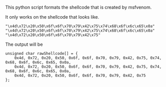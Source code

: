 This python script formats the shellcode that is created by msfvenom.

It only works on the shellcode that looks like.

```
"\x4d\x72\x20\x50\x6f\x6f\x70\x79\x42\x75\x74\x68\x6f\x6c\x65\x0a"
"\x4d\x72\x20\x50\x6f\x6f\x70\x79\x42\x75\x74\x68\x6f\x6c\x65\x0a"
"\x4d\x72\x20\x50\x6f\x6f\x70\x79\x42\x75"
```

The output will be
```
unsigned char rawShellcode[] = {
	0x4d, 0x72, 0x20, 0x50, 0x6f, 0x6f, 0x70, 0x79, 0x42, 0x75, 0x74, 0x68, 0x6f, 0x6c, 0x65, 0x0a,
	0x4d, 0x72, 0x20, 0x50, 0x6f, 0x6f, 0x70, 0x79, 0x42, 0x75, 0x74, 0x68, 0x6f, 0x6c, 0x65, 0x0a,
	0x4d, 0x72, 0x20, 0x50, 0x6f, 0x6f, 0x70, 0x79, 0x42, 0x75
};
```
